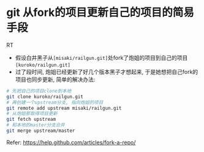 # git 从fork的项目更新自己的项目的简易手段


RT

<!--more-->

 - 假设白井黑子从`[misaki/railgun.git]`处fork了炮姐的项目到自己的项目`[kuroko/railgun.git]`
 - 过了段时间, 炮姐已经更新了好几个版本黑子才想起来, 于是她想把自己fork的项目也同步更新, 简单的解决办法:

```bash
# 先把自己的项目clone到本地
git clone kuroko/railgun.git
# 再创建一个upstream分支, 指向炮姐的项目
git remote add upstream misaki/railgun.git
# 从炮姐那取得项目更新
git fetch upstream
# 和本地的master分支合并
git merge upstream/master
```

Refer: https://help.github.com/articles/fork-a-repo/
